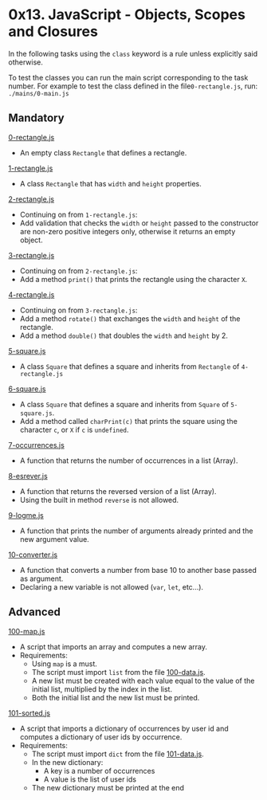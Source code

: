 # 0x13. JavaScript - Objects, Scopes and Closures

In the following tasks using the `class` keyword is a rule unless explicitly
said otherwise.

To test the classes you can run the main script corresponding to the task
number. For example to test the class defined in the file`0-rectangle.js`,
run: `./mains/0-main.js`

## Mandatory

[0-rectangle.js](./0-rectangle.js)

- An empty class `Rectangle` that defines a rectangle.

[1-rectangle.js](./1-rectangle.js)

- A class `Rectangle` that has `width` and `height` properties.

[2-rectangle.js](./2-rectangle.js)

- Continuing on from `1-rectangle.js`:
- Add validation that checks the `width` or `height` passed to the constructor
  are non-zero positive integers only, otherwise it returns an empty object.

[3-rectangle.js](./3-rectangle.js)

- Continuing on from `2-rectangle.js`:
- Add a method `print()` that prints the rectangle using the character `X`.

[4-rectangle.js](./4-rectangle.js)

- Continuing on from `3-rectangle.js`:
- Add a method `rotate()` that exchanges the `width` and `height` of the rectangle.
- Add a method `double()` that doubles the `width` and `height` by 2.

[5-square.js](./5-square.js)

- A class `Square` that defines a square and inherits from `Rectangle` of `4-rectangle.js`

[6-square.js](./6-square.js)

- A class `Square` that defines a square and inherits from `Square` of `5-square.js`.
- Add a method called `charPrint(c)` that prints the square using the character
  `c`, or `X` if `c` is `undefined`.

[7-occurrences.js](./7-occurrences.js)

- A function that returns the number of occurrences in a list (Array).

[8-esrever.js](./8-esrever.js)

- A function that returns the reversed version of a list (Array).
- Using the built in method `reverse` is not allowed.

[9-logme.js](./9-logme.js)

- A function that prints the number of arguments already printed and the new
  argument value.

[10-converter.js](./10-converter.js)

- A function that converts a number from base 10 to another base passed as argument.
- Declaring a new variable is not allowed (`var`, `let`, etc...).

## Advanced

[100-map.js](./100-map.js)

- A script that imports an array and computes a new array.
- Requirements:
  - Using `map` is a must.
  - The script must import `list` from the file [100-data.js](./100-map.js).
  - A new list must be created with each value equal to the value of the
    initial list, multiplied by the index in the list.
  - Both the initial list and the new list must be printed.

[101-sorted.js](./101-sorted.js)

- A script that imports a dictionary of occurrences by user id and computes
  a dictionary of user ids by occurrence.
- Requirements:
  - The script must import `dict` from the file [101-data.js](./101-data.js).
  - In the new dictionary:
    - A key is a number of occurrences
    - A value is the list of user ids
  - The new dictionary must be printed at the end
